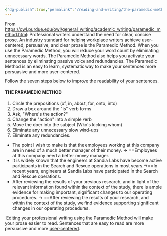 ```yaml
---
{"dg-publish":true,"permalink":"/reading-and-writing/the-paramedic-method/","tags":["writing-advice, advice"],"noteIcon":""}
---
```



From https://owl.purdue.edu/owl/general_writing/academic_writing/paramedic_method.html: 
Professional writers understand the need for clear, concise prose. An industry standard for helping workplace writers achieve user-centered, persuasive, and clear prose is the Paramedic Method. When you use the Paramedic Method, you will reduce your word count by eliminating unnecessary words. The Paramedic Method also helps you activate your sentences by eliminating passive voice and redundancies. The Paramedic Method is an easy to learn, systematic way to make your sentences more persuasive and more user-centered.

Follow the seven steps below to improve the readability of your sentences.

#### THE PARAMEDIC METHOD

1.  Circle the prepositions (of, in, about, for, onto, into)
2.  Draw a box around the "is" verb forms
3.  Ask, "Where's the action?"
4.  Change the "action" into a simple verb
5.  Move the doer into the subject (Who's kicking whom)
6.  Eliminate any unnecessary slow wind-ups
7.  Eliminate any redundancies.

-  The point I wish to make is that the employees working at this company are in need of a much better manager of their money. -> ==Employees at this company need a better money manager. 
- It is widely known that the engineers at Sandia Labs have become active participants in the Search and Rescue operations in most years.->==In recent years, engineers at Sandia Labs have participated in the Search and Rescue operations. 
- After reviewing the results of your previous research, and in light of the relevant information found within the context of the study, there is ample evidence for making important, significant changes to our operating procedures. -> ==After reviewing the results of your research, and within the context of the study, we find evidence supporting significant changes in our operating procedures.

 Editing your professional writing using the Paramedic Method will make your prose easier to read. Sentences that are easy to read are more persuasive and more [user-centered](https://owl.purdue.edu/owl/subject_specific_writing/professional_technical_writing/effective_workplace_writing/index.html).